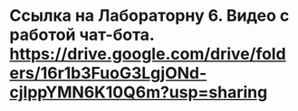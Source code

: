 # Ссылка на Лабораторну 6. Видео с работой чат-бота. https://drive.google.com/drive/folders/16r1b3FuoG3LgjONd-cjlppYMN6K10Q6m?usp=sharing
